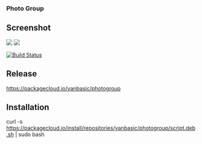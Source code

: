 ### Photo Group

## Screenshot
![](https://github.com/yanbasic126/photogroup/tree/master/resources/app1.png)
![](https://github.com/yanbasic126/photogroup/tree/master/resources/app2.png)

[![Build Status](https://travis-ci.org/yanbasic126/photogroup.svg?branch=master)](https://travis-ci.org/yanbasic126/photogroup)

## Release
https://packagecloud.io/yanbasic/photogroup

## Installation
curl -s https://packagecloud.io/install/repositories/yanbasic/photogroup/script.deb.sh | sudo bash
